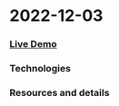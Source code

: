 # 2022-12-03

### <a href="#" target="_blank">Live Demo</a>

### Technologies

### Resources and details
